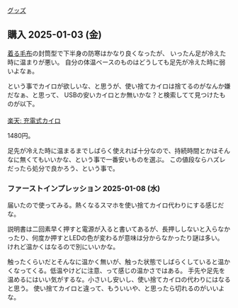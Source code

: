 [グッズ](%E3%82%B0%E3%83%83%E3%82%BA)

## 購入 2025-01-03 (金)

[着る毛布](%E7%9D%80%E3%82%8B%E6%AF%9B%E5%B8%83)の封筒型で下半身の防寒はかなり良くなったが、
いったん足が冷えた時に温まりが悪い。
自分の体温ベースのものはどうしても足先が冷えた時に弱いよなぁ。

という事でカイロが欲しいな、と思うが、使い捨てカイロは捨てるのがなんか嫌だなぁ、と思って、
USBの安いカイロとか無いかな？と検索してて見つけたものが以下。

<a href="https://hb.afl.rakuten.co.jp/ichiba/438dc9dd.c1404cef.438dc9de.f82c9d0b/?pc=https%3A%2F%2Fitem.rakuten.co.jp%2F1go1e%2F100128%2F&link_type=pict&ut=eyJwYWdlIjoiaXRlbSIsInR5cGUiOiJwaWN0Iiwic2l6ZSI6IjI0MHgyNDAiLCJuYW0iOjEsIm5hbXAiOiJyaWdodCIsImNvbSI6MSwiY29tcCI6ImRvd24iLCJwcmljZSI6MSwiYm9yIjoxLCJjb2wiOjEsImJidG4iOjEsInByb2QiOjAsImFtcCI6ZmFsc2V9" target="_blank" rel="nofollow sponsored noopener" style="word-wrap:break-word;"><img src="https://hbb.afl.rakuten.co.jp/hgb/438dc9dd.c1404cef.438dc9de.f82c9d0b/?me_id=1338920&item_id=10001273&pc=https%3A%2F%2Fthumbnail.image.rakuten.co.jp%2F%400_gold%2F1go1e%2Fimg%2Felectrical-products%2Fhand-warmer01.jpg%3F_ex%3D240x240&s=240x240&t=pict" border="0" style="margin:2px" alt="" title=""><br>
楽天: 充電式カイロ</a>

1480円。

足先が冷えた時に温まるまでしばらく使えれば十分なので、持続時間とかはそんなに無くてもいいかな、という事で一番安いものを選ぶ。
この値段ならハズレだったら処分で良かろう、という事で。

### ファーストインプレッション 2025-01-08 (水)

届いたので使ってみる。熱くなるスマホを使い捨てカイロ代わりにする感じだな。

説明書は二回素早く押すと電源が入ると書いてあるが、長押ししないと入らなかったり、何度か押すとLEDの色が変わるが意味は分からなかったり謎は多い。
けれど温かくはなるので別にいいかな。

触ったくらいだとそんなに温かく無いが、触った状態でしばらくしていると温かくなってくる。低温やけどに注意、って感じの温かさではある。
手先や足先を温めるにはいい気がするな。小さいし安いし、使い捨てカイロの代わりにはなると思う。
使い捨てカイロと違って、もういいや、と思ったら切れるのがいいよな。
